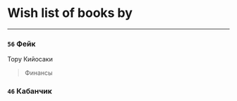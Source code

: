 # Wish list of books by [](https://plus.google.com/u/0/116049106351328726122/)
---

### `56` Фейк
Тору Кийосаки
> Финансы

### `46` Кабанчик

